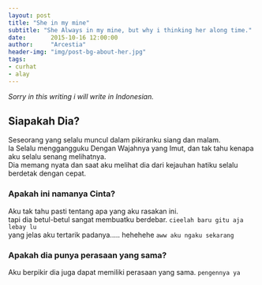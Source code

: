 ```yaml
---
layout: post
title: "She in my mine"
subtitle: "She Always in my mine, but why i thinking her along time."
date:       2015-10-16 12:00:00
author:     "Arcestia"
header-img: "img/post-bg-about-her.jpg"
tags:
- curhat
- alay
---
```

*Sorry in this writing i will write in Indonesian.*

## Siapakah Dia?

Seseorang yang selalu muncul dalam pikiranku siang dan malam. <br>
Ia Selalu menggangguku Dengan Wajahnya yang Imut, dan tak tahu kenapa aku selalu senang melihatnya. <br>
Dia memang nyata dan saat aku melihat dia dari kejauhan hatiku selalu berdetak dengan cepat.

### Apakah ini namanya Cinta?

Aku tak tahu pasti tentang apa yang aku rasakan ini. <br>
tapi dia betul-betul sangat membuatku berdebar. `cieelah baru gitu aja lebay lu` <br>
yang jelas aku tertarik padanya..... hehehehe `aww aku ngaku sekarang`

### Apakah dia punya perasaan yang sama?

Aku berpikir dia juga dapat memiliki perasaan yang sama. `pengennya ya`

